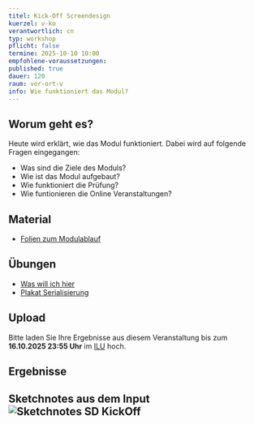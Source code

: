 ```yaml
---
titel: Kick-Off Screendesign
kuerzel: v-ko
verantwortlich: cn
typ: workshop
pflicht: false
termine: 2025-10-10 10:00
empfohlene-voraussetzungen: 
published: true
dauer: 120
raum: vor-ort-v
info: Wie funktioniert das Modul?
---
```



## Worum geht es?

Heute wird erklärt, wie das Modul funktioniert. Dabei wird auf folgende Fragen eingegangen:
- Was sind die Ziele des Moduls?
- Wie ist das Modul aufgebaut?
- Wie funktioniert die Prüfung?
- Wie funtionieren die Online Veranstaltungen?


## Material
* [Folien zum Modulablauf](https://cnoss.github.io/slides/presentations/screendesign/about-screendesign/)


## Übungen
* [Was will ich hier](https://th-koeln.github.io/mi-bachelor-screendesign/assignments/kick-off-was-will-ich-hier/)
* [Plakat Serialisierung](https://th-koeln.github.io/mi-bachelor-screendesign/assignments/kick-off-plakat-serialisierung/)


## Upload

Bitte laden Sie Ihre Ergebnisse aus diesem Veranstaltung bis zum **16.10.2025 23:55 Uhr** im [ILU](https://ilu.th-koeln.de/ilias.php?baseClass=ilexercisehandlergui&cmdNode=cd:mz&cmdClass=ilObjExerciseGUI&cmd=showOverview&ref_id=452322) hoch.

## Ergebnisse

<!-- Hier können Sie sich [Ihre Arbeitsergebnisse]() anschauen. -->

## Sketchnotes aus dem Input![Sketchnotes SD KickOff](../../images/recordings/sd-session-01.jpg "Sketchnotes SD KickOff")